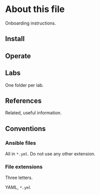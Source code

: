 # About this file
Onboarding instructions.

## Install
## Operate
## Labs
One folder per lab.

## References
Related, useful information.

## Conventions
### Ansible files
All in `*.yml`. Do not use any other extension.

### File extensions
Three letters.

YAML, `*.yml`


